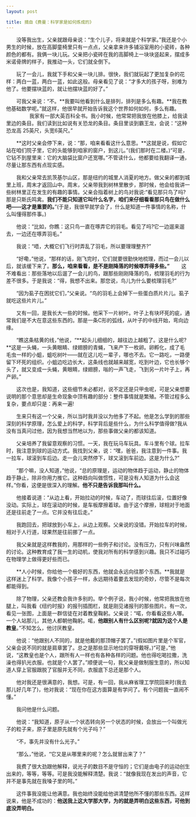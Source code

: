 ```yaml
---
layout: post

title: 摘自《费曼：科学家是如何炼成的》
---
```



　　没等我出生，父亲就跟母亲说：“生个儿子，将来就是个科学家。”我还是个小男生的时候，放在高脚童椅里只有一点点，父亲拿来许多铺浴室用的小瓷砖，各种颜色的都有。我俩一块儿玩。父亲把小瓷砖在我的高脚椅上一块块竖起来，摆成多米诺骨牌的样子，我推动一头，它们就全倒下。

　　玩了一会儿，我就下手和父亲一块儿排。很快，我们就玩起了更加复杂的花样：两白一蓝，两白一蓝，如此这般。母亲看见了说：“才多大的孩子呀，别难为他了。他要摆块蓝的，就让他摆块蓝的好了。”

　　可我父亲说：“不。**我要叫他看到什么是排列，排列是多么有趣。**我在教他基础数学呢。”就这样，他很早就开始告诉我这个世界如何如何，多么有趣。
　　
　　
我家有一部大英百科全书。我小时候，他常常把我放在他膝上，给我读里边的条目。我们读到比如说有关恐龙的条目。条目里谈到霸王龙，会说：“这种恐龙高 25英尺，头宽6英尺。”

　　**这时父亲会停下来，说：“那，咱来看看这什么意思。**这就是说，假如它站在咱们院子里，它的头能够到咱家的窗户，到这儿。”(我们那时在二楼。)“可是，它钻不到屋里来：它的大脑袋比窗户还宽哪。”不管读什么，他都要给我翻译一通，尽量让那东西有点现实感。

　　我和父亲常去凯茨基尔山区，那是纽约的城里人消夏的地方。做父亲的都到城里上班，周末才返回山中。周末，父亲带我到树林里散步，那时候，他会给我讲一些树林里正在发生的有趣的事情。父亲会指着树上的鸟对我说:“看见那只鸟了吗?那是只斯氏鸣禽。**我们不能只知道它叫什么名字，咱们来仔细看看那只鸟在做什么吧——这才是重要的。**”(于是，我很早就学会了，什么是知道一件事情的名称，什么叫懂得那件事。)

　　他说：“比如，你瞧：这只鸟一直在啄弄它的羽毛。看见了吗?它一边遛来遛去，一边还在啄弄羽毛。”

　　我说：“唔，大概它们飞行时弄乱了羽毛，所以要理理整齐?”

　　“好嘞，”他说，“那样的话，刚飞完时，它们就要很勤快地梳理，而过一会儿以后，就该缓下来了。**那么，咱来看看，是不是刚降落的时候啄弄得多些。”**
　　这不难看出：那些落地以后遛了一会儿的鸟，跟那些刚刚降落的鸟，梳理羽毛的行为差不很多。于是我说：“得，我想不出来。那您说，鸟儿为什么要梳理羽毛?”

　　“因为虱子在困扰它们，”父亲说。“鸟的羽毛上会掉下一些蛋白质片片儿。虱子就吃这些片片儿。”

　　又有一回，是我长大一些的时候。他采下一片树叶。叶子上有块坏死的疵，通常我们是不大在意这些东西的。那是一条C形的弧线，从叶子的中线开始，弯向边缘。

　　“瞧这条枯黄的线，”他说，“**起头儿细细的，越往边上越粗了。这是什么呢?**这是一头蝇，一头黄眼睛、绿翅膀的青蝇，飞来产下一枚卵。卵孵化，成了毛毛虫一样的小蛆，蛆吃树叶——就在这儿吃一辈子，哪也不去。它一路吃，一路便留下坏死的组织。小蛆边吃边长大，这条线也就越来越宽，吃到叶边，它也长够个头了，就又变成一头蝇，黄眼睛，绿翅膀，嗡的一声飞走，飞到另一片叶子上，再产卵。”

　　这次也是，我知道，这些细节未必都对，说不定还是只甲虫呢，可是父亲想要说明的那个意思却是生命现象中顶有趣的部分：整件事情就是繁殖。不管过程多么复杂，要点却只是：再来一遍!

　　生来只有这一个父亲，所以当时我并没以为他多了不起。他是怎么学到的那些深刻的科学原理，怎么爱上的科学，科学背后是些什么，为什么科学值得做?我从没有当真问过他，因为我想当然地以为，那些事做父亲的都该知道。

　　父亲培养了我留意观察的习惯。一天，我在玩马车玩具。车斗里有个球。拉车时，我注意到球的运动方式。我找到父亲，说：“嘿，爸爸，我注意到一件事。我一拉车，球滚到车后边。走一会儿突然停下，球又滚到车前边。这是为什么?”

　　“那个嘛，没人知道，”他说，“总的原理是，运动的物体趋于运动，静止的物体趋于静止，除非你用力推它。这种趋向叫做惯性，可是没有人知道为什么会这样。”你看，这便是很深入的理解。**他不只是告诉我那叫什么。**

　　他接着说道：“从边上看，开始拉动的时候，车动了，而球往后滚，位置好像没动。实际上，球在滚动的时候，是车板摩擦着球。由于这个摩擦，球相对于地面还是往前走了一点。它并没有往后走。”

　　我跑回去，把球放到小车上，从边上观察。父亲说的没错。开始拉车的时候，相对于人行道，球果然是往前挪了一点。

　　我父亲就是这样教我的，用那样的一些例子和讨论。没有压力，只有兴味盎然的讨论。这种教育成了我一生的动机，使我对所有的科学感到兴趣。我只不过碰巧在物理学上做得更好些而已。

　　**人小时候，你给他一个极好的东西，他就会永远向往那个东西。**我就是这样迷上了科学。我像个小孩子一样，永远期待着要去发现的奇妙，尽管不是每次都能得到。

　　除了物理，父亲还教会我许多别的。举个例子说，我小时候，他常把我放在他腿上，叫我看《纽约时报》的报刊插图栏，就是刚见诸报刊的那些图片。有一次，看见一张图，上面是一群信徒在对着教皇鞠躬。父亲说：“喏，你看看这些人哪。一个人站那儿，其他人都朝他鞠躬。喏，**他跟别人有什么区别呢?就因为这个人是教皇**。”不知怎么，他讨厌教皇。

　　他说：“他跟别人不同的，就是他戴的那顶帽子罢了。”(假如图片里是个军官，父亲会说不同的就是肩章罢了。总之是那些显示地位的穿呀戴呀。)“可是，”他说，“这教皇也是个人，跟所有人一样也有各种各样的问题。他也得吃喝拉撒，洗澡也得扒光衣服。也就是个人罢了。”顺便说一句，我父亲是做制服生意的，所以知道人穿上官服跟脱了官服并无不同，衣服底下总还是那个人。

　　他对我还是很满意的，我想。可是，有一回，我从麻省理工学院回来时(我去那儿好几年了)，他对我说：“现在你在这方面算是有学问了。有个问题我一直闹不懂。”

　　我问他是什么问题。

　　他说：“我知道，原子从一个状态转向另一个状态的时候，会放出一个叫做光子的粒子来，原子里是原先就有个光子吗？”

　　“不，事先并没有什么光子。”

　　“那么，”他说，“它又是从哪里来的呢？怎么就冒出来了？”

　　我费了很大劲跟他解释，说光子的数目不是守恒的；它们是由电子的运动创生出来的，等等，等等。可是我没能解释清楚。我说：“就像我现在发出的声音，它并不是事先就在我嗓子里的呵。”

　　这件事我没能让他满意。我也始终没能给他讲清楚他所不懂的那些东西。这样说来，他是不成功的：**他送我上这大学那大学，为的就是弄明白这些东西，可他到底没弄明白。**